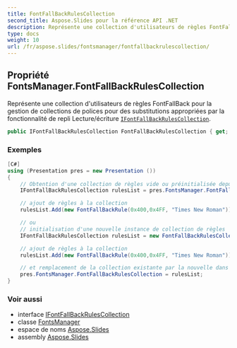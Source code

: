 ```yaml
---
title: FontFallBackRulesCollection
second_title: Aspose.Slides pour la référence API .NET
description: Représente une collection d'utilisateurs de règles FontFallBack pour la gestion de collections de polices pour des substitutions appropriées par la fonctionnalité de repli Lecture/écriture IFontFallBackRulesCollectionaspose.slides/ifontfallbackrulescollection.
type: docs
weight: 10
url: /fr/aspose.slides/fontsmanager/fontfallbackrulescollection/
---
```


## Propriété FontsManager.FontFallBackRulesCollection

Représente une collection d'utilisateurs de règles FontFallBack pour la gestion de collections de polices pour des substitutions appropriées par la fonctionnalité de repli Lecture/écriture [`IFontFallBackRulesCollection`](../../ifontfallbackrulescollection).

```csharp
public IFontFallBackRulesCollection FontFallBackRulesCollection { get; set; }
```

### Exemples

```csharp
[C#]
using (Presentation pres = new Presentation ())
{
    // Obtention d'une collection de règles vide ou préinitialisée depuis FontsManager
    IFontFallBackRulesCollection rulesList = pres.FontsManager.FontFallBackRulesCollection;

    // ajout de règles à la collection
    rulesList.Add(new FontFallBackRule(0x400,0x4FF, "Times New Roman"));

    // ou 
    // initialisation d'une nouvelle instance de collection de règles
    IFontFallBackRulesCollection rulesList = new FontFallBackRulesCollection();

    // ajout de règles à la collection
    rulesList.Add(new FontFallBackRule(0x400,0x4FF, "Times New Roman"));

    // et remplacement de la collection existante par la nouvelle dans FontsManager 
    pres.FontsManager.FontFallBackRulesCollection = rulesList;
}
```

### Voir aussi

* interface [IFontFallBackRulesCollection](../../ifontfallbackrulescollection)
* classe [FontsManager](../../fontsmanager)
* espace de noms [Aspose.Slides](../../fontsmanager)
* assembly [Aspose.Slides](../../../)

<!-- NE PAS ÉDITER : généré par xmldocmd pour Aspose.Slides.dll -->